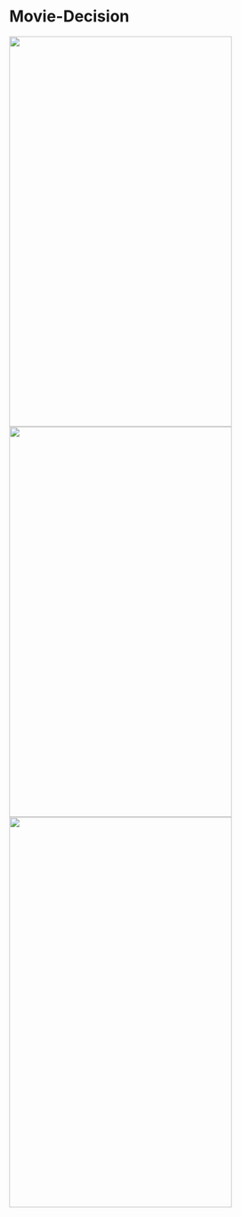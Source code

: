 # Movie-Decision

<img src = "https://user-images.githubusercontent.com/80821238/168800496-ae1001f7-c94e-41cd-9a2b-301c00c9113a.jpg" width = "400" height = "700"><img src = "https://user-images.githubusercontent.com/80821238/168801507-f5e6b547-f3f0-4d24-bbb4-9347711f5dc4.jpg" width = "400" height = "700"><img src = "https://user-images.githubusercontent.com/80821238/168801573-5b3b0ba8-4684-455e-ab0e-01ec4c4f7a41.jpg" width = "400" height = "700">

